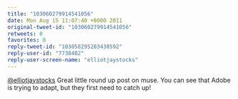 ```yaml
---
title: "103060279914541056"
date: Mon Aug 15 11:07:40 +0000 2011
original-tweet-id: "103060279914541056"
retweets: 0
favorites: 0
reply-tweet-id: "103058295203438592"
reply-user-id: "7738402"
reply-user-screen-name: "elliotjaystocks"
---
```

<a href="https://twitter.com/elliotjaystocks">@elliotjaystocks</a> Great little round up post on muse.  You can see that Adobe is trying to adapt, but they first need to catch up!
